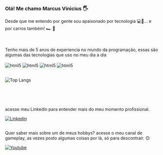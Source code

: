 ### Olá! Me chamo Marcus Vinicius 🖐️

Desde que me entendo por gente sou apaixonado por tecnologia 💻👾... e por carros também! 🏎️ 🚙

## 
<br/>
Tenho mais de 5 anos de experiencia no mundo da programação, essas são algumas das tecnologias que uso no meu dia a dia

<div stylr ="display: inline_block"><br/>
<img align="center" alt="html5" src="https://img.shields.io/badge/React-20232A?style=for-the-badge&logo=react&logoColor=61DAFB" />
<img align="center" alt="html5" src="https://img.shields.io/badge/Angular-DD0031?style=for-the-badge&logo=angular&logoColor=white" />
<img align="center" alt="html5" src="https://img.shields.io/badge/C%23-239120?style=for-the-badge&logo=c-sharp&logoColor=white" />
<img align="center" alt="html5" src="https://img.shields.io/badge/.NET-5C2D91?style=for-the-badge&logo=.net&logoColor=white" />
</div>

<br/>

![Top Langs](https://github-readme-stats.vercel.app/api/top-langs/?username=mrvn7&hide_progress=true)

<br/>
<br/>
<br/>

 acesse meu Linkedin para entender mais do meu momento profissional. 

 [![Linkedin](https://img.shields.io/badge/LinkedIn-0077B5?style=for-the-badge&logo=linkedin&logoColor=white)](https://www.linkedin.com/in/marcus-vinicius-alves-de-oliveira)

##
 Quer saber mais sobre um de meus hobbys? acesse o meu canal de gameplay, as vezes posto algumas coisas por lá, só para descontrair. 🙃

 [![Youtube](https://img.shields.io/badge/YouTube-FF0000?style=for-the-badge&logo=youtube&logoColor=white)](https://www.youtube.com/channel/UC9TYeudM7xQujgxzoMvWS3w)

 
